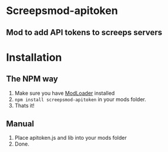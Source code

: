 # Screepsmod-apitoken

## Mod to add API tokens to screeps servers

# Installation 

## The NPM way

1. Make sure you have [ModLoader](https://github.com/ags131/screepsmod-modloader) installed
2. `npm install screepsmod-apitoken` in your mods folder.
3. Thats it!

## Manual

1. Place apitoken.js and lib into your mods folder
2. Done.
